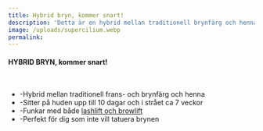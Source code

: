 ```yaml
---
title: Hybrid bryn, kommer snart!
description: 'Detta är en hybrid mellan traditionell brynfärg och henna. '
image: /uploads/supercilium.webp
permalink:
---
```

#### HYBRID BRYN, kommer snart\!

&nbsp;

* \-Hybrid mellan traditionell frans- och brynfärg och henna
* \-Sitter p&aring; huden upp till 10 dagar och i str&aring;et ca 7 veckor
* \-Funkar med b&aring;de [lashlift och browlift](/frans-bryn/)
* \-Perfekt för dig som inte vill tatuera brynen